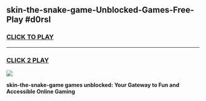 
## skin-the-snake-game-Unblocked-Games-Free-Play #d0rsl
<h3>
<a href="https://us.freeplayer.one?title=skin-the-snake-game&ref=9M">CLICK TO PLAY</a></h3>
<hr>

<h3>
<a href="https://us.freeplayer.one?title=skin-the-snake-game&ref=9M">CLICK 2 PLAY</a>
  
</h3>

<a href="https://us.freeplayer.one?title=skin-the-snake-game&ref=9M"><img src="https://clearcache.store/games.png"></a>


**skin-the-snake-game games unblocked: Your Gateway to Fun and Accessible Online Gaming**
